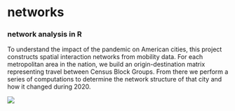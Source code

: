 # networks
### network analysis in R

To understand the impact of the pandemic on American cities, this project constructs spatial interaction networks from mobility data. For each metropolitan area in the nation, we build an origin-destination matrix representing travel between Census Block Groups. From there we perform a series of computations to determine the network structure of that city and how it changed during 2020.  

![](https://github.com/asrenninger/networks/raw/master/viz/bay.gif)